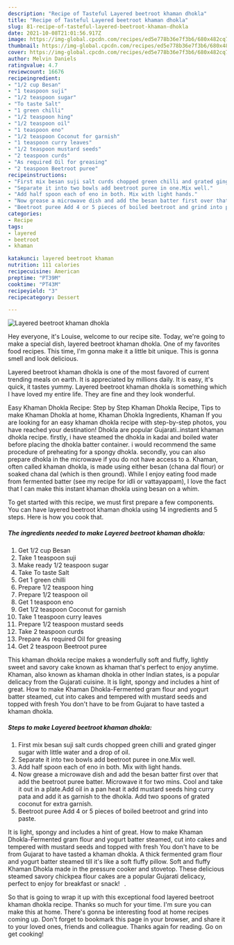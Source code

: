 ```yaml
---
description: "Recipe of Tasteful Layered beetroot khaman dhokla"
title: "Recipe of Tasteful Layered beetroot khaman dhokla"
slug: 81-recipe-of-tasteful-layered-beetroot-khaman-dhokla
date: 2021-10-08T21:01:56.917Z
image: https://img-global.cpcdn.com/recipes/ed5e778b36e7f3b6/680x482cq70/layered-beetroot-khaman-dhokla-recipe-main-photo.jpg
thumbnail: https://img-global.cpcdn.com/recipes/ed5e778b36e7f3b6/680x482cq70/layered-beetroot-khaman-dhokla-recipe-main-photo.jpg
cover: https://img-global.cpcdn.com/recipes/ed5e778b36e7f3b6/680x482cq70/layered-beetroot-khaman-dhokla-recipe-main-photo.jpg
author: Melvin Daniels
ratingvalue: 4.7
reviewcount: 16676
recipeingredient:
- "1/2 cup Besan"
- "1 teaspoon suji"
- "1/2 teaspoon sugar"
- "To taste Salt"
- "1 green chilli"
- "1/2 teaspoon hing"
- "1/2 teaspoon oil"
- "1 teaspoon eno"
- "1/2 teaspoon Coconut for garnish"
- "1 teaspoon curry leaves"
- "1/2 teaspoon mustard seeds"
- "2 teaspoon curds"
- "As required Oil for greasing"
- "2 teaspoon Beetroot puree"
recipeinstructions:
- "First mix besan suji salt curds chopped green chilli and grated ginger sugar with little water and a drop of oil."
- "Separate it into two bowls add beetroot puree in one.Mix well."
- "Add half spoon each of eno in both. Mix with light hands."
- "Now grease a microwave dish and add the besan batter first over that add the beetroot puree batter. Microwave it for two mins. Cool and take it out in a plate.Add oil in a pan heat it add mustard seeds hing curry pata and add it as garnish to the dhokla. Add two spoons of grated coconut for extra garnish."
- "Beetroot puree Add 4 or 5 pieces of boiled beetroot and grind into paste."
categories:
- Recipe
tags:
- layered
- beetroot
- khaman

katakunci: layered beetroot khaman 
nutrition: 111 calories
recipecuisine: American
preptime: "PT39M"
cooktime: "PT43M"
recipeyield: "3"
recipecategory: Dessert

---
```



![Layered beetroot khaman dhokla](https://img-global.cpcdn.com/recipes/ed5e778b36e7f3b6/680x482cq70/layered-beetroot-khaman-dhokla-recipe-main-photo.jpg)

Hey everyone, it's Louise, welcome to our recipe site. Today, we're going to make a special dish, layered beetroot khaman dhokla. One of my favorites food recipes. This time, I'm gonna make it a little bit unique. This is gonna smell and look delicious.

Layered beetroot khaman dhokla is one of the most favored of current trending meals on earth. It is appreciated by millions daily. It is easy, it's quick, it tastes yummy. Layered beetroot khaman dhokla is something which I have loved my entire life. They are fine and they look wonderful.

Easy Khaman Dhokla Recipe: Step by Step Khaman Dhokla Recipe, Tips to make Khaman Dhokla at home, Khaman Dhokla Ingredients, Khaman If you are looking for an easy khaman dhokla recipe with step-by-step photos, you have reached your destination! Dhokla are popular Gujarati..instant khaman dhokla recipe. firstly, i have steamed the dhokla in kadai and boiled water before placing the dhokla batter container. i would recommend the same procedure of preheating for a spongy dhokla. secondly, you can also prepare dhokla in the microwave if you do not have access to a. Khaman, often called khaman dhokla, is made using either besan (chana dal flour) or soaked chana dal (which is then ground). While I enjoy eating food made from fermented batter (see my recipe for idli or vattayappam), I love the fact that I can make this instant khaman dhokla using besan on a whim.


To get started with this recipe, we must first prepare a few components. You can have layered beetroot khaman dhokla using 14 ingredients and 5 steps. Here is how you cook that.

<!--inarticleads1-->

##### The ingredients needed to make Layered beetroot khaman dhokla:

1. Get 1/2 cup Besan
1. Take 1 teaspoon suji
1. Make ready 1/2 teaspoon sugar
1. Take To taste Salt
1. Get 1 green chilli
1. Prepare 1/2 teaspoon hing
1. Prepare 1/2 teaspoon oil
1. Get 1 teaspoon eno
1. Get 1/2 teaspoon Coconut for garnish
1. Take 1 teaspoon curry leaves
1. Prepare 1/2 teaspoon mustard seeds
1. Take 2 teaspoon curds
1. Prepare As required Oil for greasing
1. Get 2 teaspoon Beetroot puree


This khaman dhokla recipe makes a wonderfully soft and fluffy, lightly sweet and savory cake known as khaman that&#39;s perfect to enjoy anytime. Khaman, also known as khaman dhokla in other Indian states, is a popular delicacy from the Gujarati cuisine. It is light, spongy and includes a hint of great. How to make Khaman Dhokla-Fermented gram flour and yogurt batter steamed, cut into cakes and tempered with mustard seeds and topped with fresh You don&#39;t have to be from Gujarat to have tasted a khaman dhokla. 

<!--inarticleads2-->

##### Steps to make Layered beetroot khaman dhokla:

1. First mix besan suji salt curds chopped green chilli and grated ginger sugar with little water and a drop of oil.
1. Separate it into two bowls add beetroot puree in one.Mix well.
1. Add half spoon each of eno in both. Mix with light hands.
1. Now grease a microwave dish and add the besan batter first over that add the beetroot puree batter. Microwave it for two mins. Cool and take it out in a plate.Add oil in a pan heat it add mustard seeds hing curry pata and add it as garnish to the dhokla. Add two spoons of grated coconut for extra garnish.
1. Beetroot puree Add 4 or 5 pieces of boiled beetroot and grind into paste.


It is light, spongy and includes a hint of great. How to make Khaman Dhokla-Fermented gram flour and yogurt batter steamed, cut into cakes and tempered with mustard seeds and topped with fresh You don&#39;t have to be from Gujarat to have tasted a khaman dhokla. A thick fermented gram flour and yogurt batter steamed till it&#39;s like a soft fluffy pillow. Soft and fluffy Khaman Dhokla made in the pressure cooker and stovetop. These delicious steamed savory chickpea flour cakes are a popular Gujarati delicacy, perfect to enjoy for breakfast or snack!⠀. 

So that is going to wrap it up with this exceptional food layered beetroot khaman dhokla recipe. Thanks so much for your time. I'm sure you can make this at home. There's gonna be interesting food at home recipes coming up. Don't forget to bookmark this page in your browser, and share it to your loved ones, friends and colleague. Thanks again for reading. Go on get cooking!
